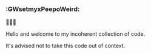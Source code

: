 ### :GWsetmyxPeepoWeird:
🧩🧩🧩

Hello and welcome to my incoherent collection of code.

It's advised not to take this code out of context.
